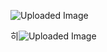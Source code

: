 ![Uploaded Image](https://gamzatech-bucket.s3.ap-northeast-2.amazonaws.com/post-images/83/456e8694-b7aa-498b-a7b7-1889b1c19b09_image.png)

히![Uploaded Image](https://gamzatech-bucket.s3.ap-northeast-2.amazonaws.com/post-images/83/7b57dca3-2030-4946-afc4-d09a9646f735_image.png)